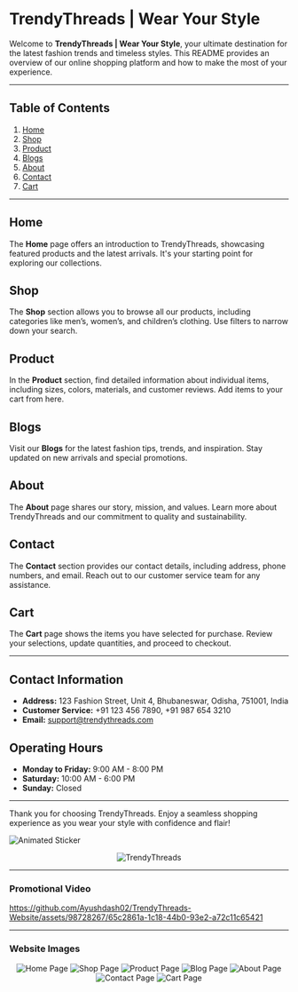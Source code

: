 # TrendyThreads | Wear Your Style

Welcome to **TrendyThreads | Wear Your Style**, your ultimate destination for the latest fashion trends and timeless styles. This README provides an overview of our online shopping platform and how to make the most of your experience.

---

## Table of Contents

1. [Home](#home)
2. [Shop](#shop)
3. [Product](#product)
4. [Blogs](#blogs)
5. [About](#about)
6. [Contact](#contact)
7. [Cart](#cart)

---

## Home

The **Home** page offers an introduction to TrendyThreads, showcasing featured products and the latest arrivals. It's your starting point for exploring our collections.

## Shop

The **Shop** section allows you to browse all our products, including categories like men’s, women’s, and children’s clothing. Use filters to narrow down your search.

## Product

In the **Product** section, find detailed information about individual items, including sizes, colors, materials, and customer reviews. Add items to your cart from here.

## Blogs

Visit our **Blogs** for the latest fashion tips, trends, and inspiration. Stay updated on new arrivals and special promotions.

## About

The **About** page shares our story, mission, and values. Learn more about TrendyThreads and our commitment to quality and sustainability.

## Contact

The **Contact** section provides our contact details, including address, phone numbers, and email. Reach out to our customer service team for any assistance.

## Cart

The **Cart** page shows the items you have selected for purchase. Review your selections, update quantities, and proceed to checkout.

---

## Contact Information

- **Address:** 123 Fashion Street, Unit 4, Bhubaneswar, Odisha, 751001, India
- **Customer Service:** +91 123 456 7890, +91 987 654 3210
- **Email:** support@trendythreads.com

## Operating Hours

- **Monday to Friday:** 9:00 AM - 8:00 PM
- **Saturday:** 10:00 AM - 6:00 PM
- **Sunday:** Closed

---

Thank you for choosing TrendyThreads. Enjoy a seamless shopping experience as you wear your style with confidence and flair!

![Animated Sticker](https://media.giphy.com/media/wWCmrcCogDqQhBKVJw/giphy.gif)

<div align="center">
    <img src="assets/Previews/trendythreads.jpg" alt="TrendyThreads" />
</div>

---

### Promotional Video


https://github.com/Ayushdash02/TrendyThreads-Website/assets/98728267/65c2861a-1c18-44b0-93e2-a72c11c65421





---

### Website Images

<div align="center">
    <img src="assets/Previews/Home Page.png" alt="Home Page" />
    <img src="assets/Previews/Shop Page.png" alt="Shop Page" />
    <img src="assets/Previews/Product Page.png" alt="Product Page" />
    <img src="assets/Previews/Blog Page.png" alt="Blog Page" />
    <img src="assets/Previews/About Page.png" alt="About Page" />
    <img src="assets/Previews/Contact Page.png" alt="Contact Page" />
    <img src="assets/Previews/Cart Page.png" alt="Cart Page" />
</div>
